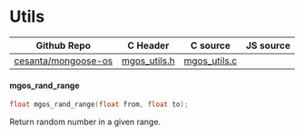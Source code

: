 # Utils
| Github Repo | C Header | C source  | JS source |
| ----------- | -------- | --------  | ----------------- |
| [cesanta/mongoose-os](https://github.com/cesanta/mongoose-os) | [mgos_utils.h](https://github.com/cesanta/mongoose-os/tree/master/fw/include/mgos_utils.h) | [mgos_utils.c](https://github.com/cesanta/mongoose-os/tree/master/fw/src/mgos_utils.c)  | &nbsp;         |

#### mgos_rand_range

```c
float mgos_rand_range(float from, float to);
```
 Return random number in a given range. 
